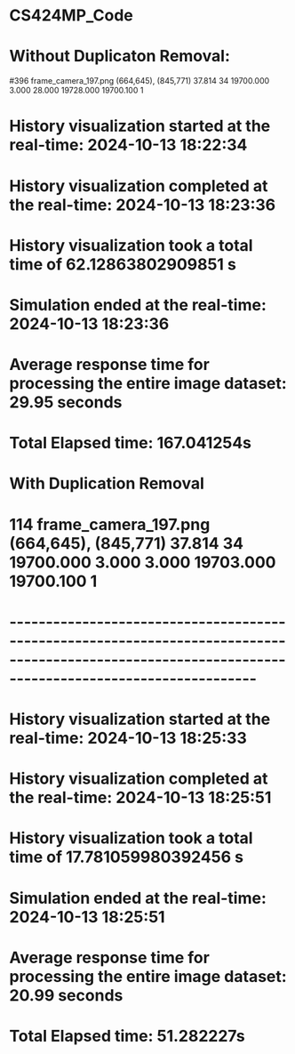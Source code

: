 # CS424MP_Code


# Without Duplicaton Removal:
#396    frame_camera_197.png      (664,645), (845,771)  37.814        34   19700.000        3.000       28.000      19728.000    19700.100         1
# History visualization started at the real-time:  2024-10-13 18:22:34
# History visualization completed at the real-time:  2024-10-13 18:23:36
# History visualization took a total time of  62.12863802909851 s
# Simulation ended at the real-time:  2024-10-13 18:23:36
# Average response time for processing the entire image dataset: 29.95 seconds
# Total Elapsed time: 167.041254s

# With Duplication Removal
# 114    frame_camera_197.png      (664,645), (845,771)  37.814        34   19700.000        3.000        3.000      19703.000    19700.100         1
# ----------------------------------------------------------------------------------------------------------------------------------------------------
# History visualization started at the real-time:  2024-10-13 18:25:33
# History visualization completed at the real-time:  2024-10-13 18:25:51
# History visualization took a total time of  17.781059980392456 s
# Simulation ended at the real-time:  2024-10-13 18:25:51
# Average response time for processing the entire image dataset: 20.99 seconds
# Total Elapsed time: 51.282227s
